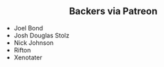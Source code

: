 <h2 align="center">Backers via Patreon</h1>

- Joel Bond
- Josh Douglas Stolz
- Nick Johnson
- Rifton
- Xenotater